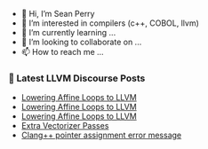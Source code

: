 - 👋 Hi, I’m Sean Perry
- 👀 I’m interested in compilers (c++, COBOL, llvm)
- 🌱 I’m currently learning ...
- 💞️ I’m looking to collaborate on ...
- 📫 How to reach me ...

<!---
s66perry/s66perry is a ✨ special ✨ repository because its `README.md` (this file) appears on your GitHub profile.
You can click the Preview link to take a look at your changes.
--->
### 📕 Latest LLVM Discourse Posts

<!-- DISCOURSE-LLVM:START -->
- [Lowering Affine Loops to LLVM](https://discourse.llvm.org/t/lowering-affine-loops-to-llvm/80279#post_4)
- [Lowering Affine Loops to LLVM](https://discourse.llvm.org/t/lowering-affine-loops-to-llvm/80279#post_3)
- [Lowering Affine Loops to LLVM](https://discourse.llvm.org/t/lowering-affine-loops-to-llvm/80279#post_2)
- [Extra Vectorizer Passes](https://discourse.llvm.org/t/extra-vectorizer-passes/80195#post_3)
- [Clang++ pointer assignment error message](https://discourse.llvm.org/t/clang-pointer-assignment-error-message/80265#post_5)
<!-- DISCOURSE-LLVM:END -->
